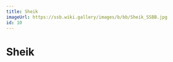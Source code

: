 ```yaml
---
title: Sheik
imageUrl: https://ssb.wiki.gallery/images/b/bb/Sheik_SSBB.jpg
id: 10
---
```


# Sheik
  